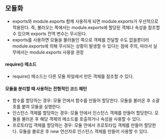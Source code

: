 ## 모듈화

- exports와 module.exports 함께 사용하게 되면 module.exports가 우선적으로 적용된다. 즉, 불러오는 쪽에서는 module.exports에 할당된 객체나 속성을 참조할 수 있으며 exports 전역 변수는 무시된다.
- exports를 사용하면 모듈을 불러들인 쪽으로 객체를 전달할 수도 없을뿐더러 module.exports에 의해 무시되는 상황이 발생할 수 있다는 점에 주의, 따라서 실무에서는 module.exports 사용을 권장

#### require() 메소드

- require() 메소드는 다른 모듈 파일에서 만든 객체를 참조할 수 있다.

#### 모듈을 분리할 때 사용하는 전형적인 코드 패턴

- 함수를 할당하는 경우: 모듈 안에서 함수를 만들어 할당한다. 모듈을 불러온 후 소괄호를 붙여 모듈을 실행한다.
- 인스턴스 객체를 할당하는 경우: 모듈 안에서 인스턴스 객체를 만들어 할당한다. 모듈을 불러온 후 해당 객체의 메소드를 호출하거나 속성을 사용할 수 있다.
- 프로토타입 객체를 할당하는 경우: 모듈 안에서 프로토타입 객체를 만들어 할당한다. 모듈을 불로온 후 new 연산자로 인스턴스 객체를 만들어 사용할 수 있다.
